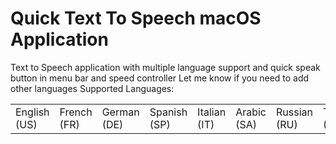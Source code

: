 # Quick Text To Speech macOS Application
Text to Speech application with multiple language support and quick speak button in menu bar and speed controller
Let me know if you need to add other languages
Supported Languages:
<table>
<td>English (US)
<td>French (FR)
<td>German (DE)
<td>Spanish (SP)
<td>Italian (IT)
<td>Arabic (SA)
<td>Russian (RU)
<td>Thai (TH)
